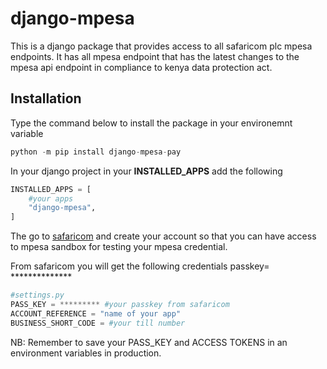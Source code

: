 # django-mpesa

This is a django package that provides access to all safaricom plc mpesa endpoints.
It has all mpesa endpoint that has the latest changes to the mpesa api endpoint in compliance to kenya data protection act.

## Installation

Type the command below to install the package in your environemnt variable

```python
python -m pip install django-mpesa-pay
```

In your django project in your <b>INSTALLED_APPS</b> add the following

```python
INSTALLED_APPS = [
    #your apps
    "django-mpesa",
]
```

The go to [safaricom](https://developer.safaricom.co.ke/) and create your account so that you can have access to mpesa sandbox for testing your mpesa credential.

From safaricom you will get the following credentials
passkey= **************

```python
#settings.py 
PASS_KEY = ********* #your passkey from safaricom 
ACCOUNT_REFERENCE = "name of your app"
BUSINESS_SHORT_CODE = #your till number
```

NB: Remember to save your PASS_KEY and ACCESS TOKENS in an environment variables in production.
